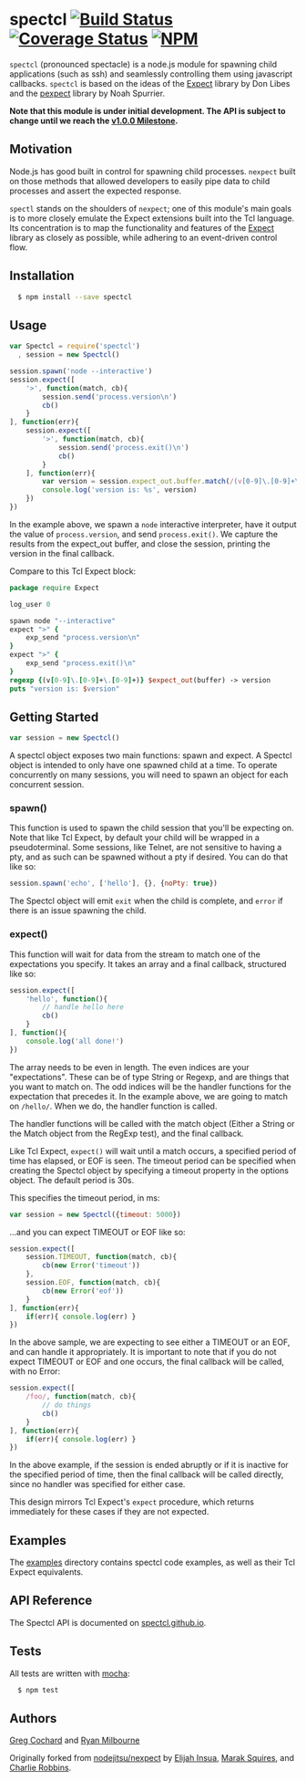# spectcl [![Build Status](https://travis-ci.org/spectcl/spectcl.svg)](https://travis-ci.org/spectcl/spectcl) [![Coverage Status](https://coveralls.io/repos/spectcl/spectcl/badge.svg)](https://coveralls.io/r/spectcl/spectcl) [![NPM](https://nodei.co/npm/spectcl.png?compact=true)](https://nodei.co/npm/spectcl/)

`spectcl` (pronounced spectacle) is a node.js module for spawning child applications
(such as ssh) and seamlessly controlling them using javascript callbacks. `spectcl`
is based on the ideas of the [Expect][0] library by Don Libes and the [pexpect][1]
library by Noah Spurrier.

**Note that this module is under initial development.
The API is subject to change until we reach the 
[v1.0.0 Milestone](https://github.com/spectcl/spectcl/milestones/v1.0.0).**

## Motivation

Node.js has good built in control for spawning child processes. `nexpect` built on
those methods that allowed developers to easily pipe data to child processes and
assert the expected response.

`spectl` stands on the shoulders of `nexpect`; one of this module's main goals is
to more closely emulate the Expect extensions built into the Tcl language. Its
concentration is to map the functionality and features of the [Expect][0] library
as closely as possible, while adhering to an event-driven control flow.

## Installation

``` bash
  $ npm install --save spectcl
```

## Usage

``` js
var Spectcl = require('spectcl')
  , session = new Spectcl()

session.spawn('node --interactive')
session.expect([
    '>', function(match, cb){
        session.send('process.version\n')
        cb()
    }
], function(err){
    session.expect([
        '>', function(match, cb){
            session.send('process.exit()\n')
            cb()
        }
    ], function(err){
        var version = session.expect_out.buffer.match(/(v[0-9]\.[0-9]+\.[0-9]+)/)[1]
        console.log('version is: %s', version)
    })
})
```

In the example above, we spawn a `node` interactive interpreter, have it output the
value of `process.version`, and send `process.exit()`.  We capture the results from
the expect_out buffer, and close the session, printing the version in the final
callback.

Compare to this Tcl Expect block:

``` tcl
package require Expect

log_user 0

spawn node "--interactive"
expect ">" {
    exp_send "process.version\n"
}
expect ">" {
    exp_send "process.exit()\n"
}
regexp {(v[0-9]\.[0-9]+\.[0-9]+)} $expect_out(buffer) -> version
puts "version is: $version"
```

## Getting Started

```js
var session = new Spectcl()
```

A spectcl object exposes two main functions: spawn and expect.  A Spectcl object is intended to only have
one spawned child at a time.  To operate concurrently on many sessions, you will need to spawn an object
for each concurrent session.

### spawn()

This function is used to spawn the child session that you'll be expecting on.  Note that like Tcl Expect,
by default your child will be wrapped in a pseudoterminal. Some sessions, like Telnet, are not sensitive
to having a pty, and as such can be spawned without a pty if desired.  You can do that like so:

```js
session.spawn('echo', ['hello'], {}, {noPty: true})
```

The Spectcl object will emit `exit` when the child is complete, and `error` if there is an issue spawning
the child.

### expect()

This function will wait for data from the stream to match one of the expectations you specify.
It takes an array and a final callback, structured like so:

```js
session.expect([
    'hello', function(){
        // handle hello here
        cb()
    }
], function(){
    console.log('all done!')
})
```

The array needs to be even in length.  The even indices are your "expectations".  These can be of type
String or Regexp, and are things that you want to match on.  The odd indices will be the handler functions
for the expectation that precedes it.  In the example above, we are going to match on `/hello/`.  When we
do, the handler function is called.  

The handler functions will be called with the match object (Either a String or the Match object from the
RegExp test), and the final callback.

Like Tcl Expect, `expect()` will wait until a match occurs, a specified period of time has elapsed,
or EOF is seen.  The timeout period can be specified when creating the Spectcl object by specifying a
timeout property in the options object.  The default period is 30s.  

This specifies the timeout period, in ms:
```js
var session = new Spectcl({timeout: 5000})
```

...and you can expect TIMEOUT or EOF like so:

```js
session.expect([
    session.TIMEOUT, function(match, cb){
        cb(new Error('timeout'))
    },
    session.EOF, function(match, cb){
        cb(new Error('eof'))
    }
], function(err){
    if(err){ console.log(err) }
})
``` 

In the above sample, we are expecting to see either a TIMEOUT or an EOF, and can handle it appropriately.
It is important to note that if you do not expect TIMEOUT or EOF and one occurs, the final callback will
be called, with no Error:

```js
session.expect([
    /foo/, function(match, cb){
        // do things
        cb()
    }
], function(err){
    if(err){ console.log(err) }
})
``` 

In the above example, if the session is ended abruptly or if it is inactive for the specified period of
time, then the final callback will be called directly, since no handler was specified for either case.

This design mirrors Tcl Expect's `expect` procedure, which returns immediately for these cases if they
are not expected.

## Examples

The [examples](examples) directory contains spectcl code examples, as well as their Tcl Expect equivalents.


## API Reference

The Spectcl API is documented on [spectcl.github.io](https://github.com/spectcl/spectcl.github.io/blob/master/api.html).

## Tests

All tests are written with [mocha][4]:

``` bash
  $ npm test
```

## Authors

[Greg Cochard][5] and [Ryan Milbourne][6]

Originally forked from [nodejitsu/nexpect][7] by [Elijah Insua][8], [Marak Squires][9], and [Charlie Robbins][10].

[0]: http://www.tcl.tk/man/expect5.31/expect.1.html
[1]: http://pexpect.sourceforge.net/pexpect.html
[2]: https://github.com/spectcl/spectcl/tree/master/examples
[3]: https://github.com/spectcl/spectcl/tree/master/test/spectcl.js
[4]: http://mochajs.org
[5]: https://github.com/gcochard
[6]: https://github.com/ryanbmilbourne
[7]: http://github.com/nodejitsu/nexpect
[8]: http://github.com/tmpvar
[9]: http://github.com/marak
[10]: http://github.com/indexzero
